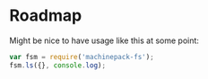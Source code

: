 # Roadmap

Might be nice to have usage like this at some point:

```javascript
var fsm = require('machinepack-fs');
fsm.ls({}, console.log);
```
